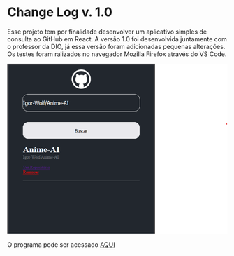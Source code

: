 # Change Log v. 1.0

Esse projeto tem por finalidade desenvolver um aplicativo simples de consulta ao GitHub em React. A versão 1.0 foi desenvolvida juntamente com o professor da DIO, já essa versão foram adicionadas pequenas alterações. Os testes foram ralizados no navegador Mozilla Firefox através do VS Code.

![Organização dos Arquivos](https://github.com/Igor-Wolf/githubwiki/blob/main/demo.png?raw=true)


O programa pode ser acessado [AQUI](https://igor-wolf.github.io/githubwiki/)

